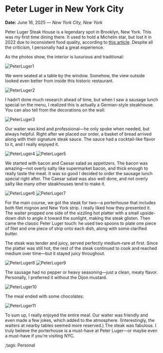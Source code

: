 # Peter Luger in New York City

**Date:** June 16, 2025 — *New York City, New York*

Peter Luger Steak House is a legendary spot in Brooklyn, New York.
This was my first time dining there. It used to hold a Michelin star, but lost it in 2022 due to inconsistent food quality, according to [this article](https://www.tastingtable.com/1756619/peter-luger-steak-house-pete-wells-not-impressed/).
Despite all the criticism, I personally had a great experience.

As the photos show, the interior is luxurious and traditional:

![PeterLuger1](pix/PeterLugerNYC/PeterLuger1.webp)

We were seated at a table by the window.
Somehow, the view outside looked even better from inside this historic restaurant.

![PeterLuger2](pix/PeterLugerNYC/PeterLuger2.webp)

I hadn’t done much research ahead of time, but when I saw a sausage lunch special on the menu, I realized this is actually a German-style steakhouse.
You can also tell from the decorations on the wall:

![PeterLuger3](pix/PeterLugerNYC/PeterLuger3.webp)

Our waiter was kind and professional—he only spoke when needed, but always helpful.
Right after we placed our order, a basket of bread arrived along with their signature steak sauce.
The sauce had a cocktail-like flavor to it, and I really enjoyed it.

![PeterLuger4](pix/PeterLugerNYC/PeterLuger4.webp)
![PeterLuger5](pix/PeterLugerNYC/PeterLuger5.webp)

We started with bacon and Caesar salad as appetizers.
The bacon was amazing—not overly salty like supermarket bacon, and thick enough to really taste the meat.
It was so good I decided to order the sausage lunch special right after.
The Caesar salad was also well done, and not overly salty like many other steakhouses tend to make it.

![PeterLuger6](pix/PeterLugerNYC/PeterLuger6.webp)
![PeterLuger7](pix/PeterLugerNYC/PeterLuger7.webp)

For the main course, we got the steak for two—a porterhouse that includes both filet mignon and New York strip.
I really liked how they presented it.
The waiter propped one side of the sizzling hot platter with a small upside-down dish to angle it toward the sunlight, making the steak glisten.
Then came the classic Peter Luger touch: he used two spoons to plate one piece of filet and one piece of strip onto each dish, along with some clarified butter.

The steak was tender and juicy, served perfectly medium-rare at first.
Since the platter was still hot, the rest of the steak continued to cook and reached medium over time—but it stayed juicy throughout.

![PeterLuger8](pix/PeterLugerNYC/PeterLuger8.webp)
![PeterLuger9](pix/PeterLugerNYC/PeterLuger9.webp)

The sausage had no pepper or heavy seasoning—just a clean, meaty flavor.
Personally, I preferred it without the Dijon mustard.

![PeterLuger10](pix/PeterLugerNYC/PeterLuger10.webp)

The meal ended with some chocolates:

![PeterLuger11](pix/PeterLugerNYC/PeterLuger11.webp)

To sum up, I really enjoyed the entire meal.
Our waiter was friendly and even made a few jokes, which added to the atmosphere.
(Interestingly, the waiters at nearby tables seemed more reserved.)
The steak was fabulous. I truly believe the porterhouse is a must-have at Peter Luger—or maybe even a must-have if you’re visiting NYC.

;tags: Personal
